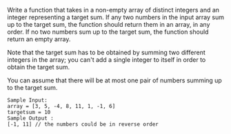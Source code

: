 
Write a function that takes in a non-empty array of distinct integers and 
an integer representing a target sum. If any two numbers
in the input array sum up to the target sum, the function should return them in an array, 
in any order. If no two numbers sum up to the target sum, the function should return an empty array. 

Note that the target sum has to be obtained by summing two different integers in the array; 
you can't add a single integer to itself 
in order to obtain the target sum.

You can assume that there will be at most one pair of 
numbers summing up to the target sum. 

```
Sample Input:
array = [3, 5, -4, 8, 11, 1, -1, 6] 
targetsum = 10
Sample Output :
[-1, 11] // the numbers could be in reverse order 
```